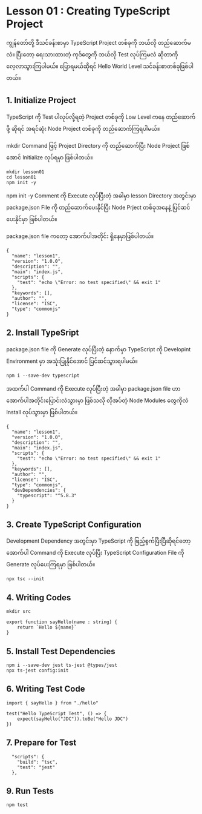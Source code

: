 # Lesson 01 : Creating TypeScript Project

ကျွန်တော်တို့ ဒီသင်ခန်းစာမှာ TypeScript Project တစ်ခုကို ဘယ်လို တည်ဆောက်မလဲ။ ပြီးတော့ ရေးသားထားတဲ့ ကုဒ်တွေကို ဘယ်လို Test လုပ်ကြမလဲ ဆိုတာကို လေ့လာသွားကြပါမယ်။ ပြောရမယ်ဆိုရင် Hello World Level သင်ခန်းစာတစ်ခုဖြစ်ပါတယ်။ 


## 1. Initialize Project

TypeScript ကို Test ပါလုပ်လို့ရတဲ့ Project တစ်ခုကို Low Level ကနေ တည်ဆောက်ဖို့ ဆိုရင် အရင်ဆုံး Node Project တစ်ခုကို တည်ဆောက်ကြရပါမယ်။ 

mkdir Command ဖြင့် Project Directory ကို တည်ဆောက်ပြီး Node Project ဖြစ်အောင် Initialize လုပ်ရမှာ ဖြစ်ပါတယ်။

```
mkdir lesson01
cd lesson01
npm init -y
```

npm init -y Comment ကို Execute လုပ်ပြီးတဲ့ အခါမှာ lesson Directory အတွင်းမှာ package.json File ကို တည်ဆောက်ပေးနိုင်ပြီး Node Prject တစ်ခုအနေနဲ့ ပြင်ဆင်ပေးနိုင်မှာ ဖြစ်ပါတယ်။ 

package.json file ကတော့ အောက်ပါအတိုင်း ရှိနေမှာဖြစ်ပါတယ်။ 

```
{
  "name": "lesson1",
  "version": "1.0.0",
  "description": "",
  "main": "index.js",
  "scripts": {
    "test": "echo \"Error: no test specified\" && exit 1"
  },
  "keywords": [],
  "author": "",
  "license": "ISC",
  "type": "commonjs"
}
```

## 2. Install TypeSript

package.json file ကို Generate လုပ်ပြီးတဲ့ နောက်မှာ TypeScript ကို Developint Environment မှာ အသုံးပြုနိုင်အောင် ပြင်ဆင်သွားရပါမယ်။ 

```
npm i --save-dev typescript
```

အထက်ပါ Command ကို Execute လုပ်ပြီးတဲ့ အခါမှာ package.json file ဟာ အောက်ပါအတိုင်းပြောင်းလဲသွားမှာ ဖြစ်သလို လိုအပ်တဲ့ Node Modules တွေကိုလဲ Install လုပ်သွားမှာ ဖြစ်ပါတယ်။ 

```
{
  "name": "lesson1",
  "version": "1.0.0",
  "description": "",
  "main": "index.js",
  "scripts": {
    "test": "echo \"Error: no test specified\" && exit 1"
  },
  "keywords": [],
  "author": "",
  "license": "ISC",
  "type": "commonjs",
  "devDependencies": {
    "typescript": "^5.8.3"
  }
}
```

## 3. Create TypeScript Configuration

Development Dependency အတွင်းမှာ TypeScript ကို ဖြည့်စွက်ပြီးပြီဆိုရင်တော့ အောက်ပါ Command ကို Execute လုပ်ပြီး TypeScript Configuration File ကို Generate လုပ်ပေးကြရမှာ ဖြစ်ပါတယ်။

```
npx tsc --init
```


## 4. Writing Codes

```
mkdir src
```

```
export function sayHello(name : string) {
    return `Hello ${name}`
}
```

## 5. Install Test Dependencies

```
npm i --save-dev jest ts-jest @types/jest
npx ts-jest config:init
```

## 6. Writing Test Code

```
import { sayHello } from "./hello"

test("Hello TypeScript Test", () => {
    expect(sayHello("JDC")).toBe("Hello JDC")
})
```

## 7. Prepare for Test

```
  "scripts": {
    "build": "tsc",
    "test": "jest"
  },
```

## 9. Run Tests

```
npm test
```
